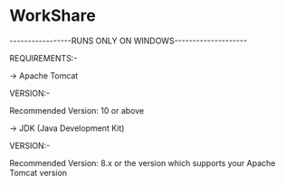 # WorkShare

-----------------RUNS ONLY ON WINDOWS--------------------

REQUIREMENTS:-

-> Apache Tomcat

  VERSION:-
  
  Recommended Version: 10 or above

-> JDK (Java Development Kit) 

   VERSION:-
   
   Recommended Version: 8.x or the version which supports your Apache Tomcat version
   
